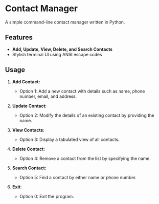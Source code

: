 # Contact Manager

A simple command-line contact manager written in Python.

## Features

- **Add, Update, View, Delete, and Search Contacts**
- Stylish terminal UI using ANSI escape codes

## Usage

1. **Add Contact:**
    - Option 1: Add a new contact with details such as name, phone number, email, and address.

2. **Update Contact:**
    - Option 2: Modify the details of an existing contact by providing the name.

3. **View Contacts:**
    - Option 3: Display a tabulated view of all contacts.

4. **Delete Contact:**
    - Option 4: Remove a contact from the list by specifying the name.

5. **Search Contact:**
    - Option 5: Find a contact by either name or phone number.

0. **Exit:**
    - Option 0: Exit the program.


